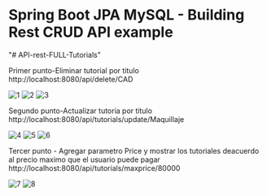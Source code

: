 # Spring Boot JPA MySQL - Building Rest CRUD API example
"# API-rest-FULL-Tutorials" 

Primer punto-Eliminar tutorial por titulo
http://localhost:8080/api/delete/CAD

![1](https://user-images.githubusercontent.com/14096089/154764785-cdb11d36-601f-4865-a68e-189c582da5d0.png)
![2](https://user-images.githubusercontent.com/14096089/154764913-565ac9b3-cdaa-4435-946d-35b48ee477ef.png)
![3](https://user-images.githubusercontent.com/14096089/154764920-ba8b226b-66bc-4284-9664-926339d95ca3.png)

Segundo punto-Actualizar tutoria por titulo
http://localhost:8080/api/tutorials/update/Maquillaje

![4](https://user-images.githubusercontent.com/14096089/154764992-b096a7d3-9fff-4870-b4d5-4f45d69b1296.png)
![5](https://user-images.githubusercontent.com/14096089/154764996-ec7a12fb-678a-4e3b-abad-dafd06db0898.png)
![6](https://user-images.githubusercontent.com/14096089/154765001-ab7a7089-13d2-402a-bc3c-6175f01e168b.png)

Tercer punto - Agregar parametro Price y mostrar los tutoriales deacuerdo al precio maximo que el usuario puede pagar
http://localhost:8080/api/tutorials/maxprice/80000

![7](https://user-images.githubusercontent.com/14096089/154765077-79eb7bdf-a678-4a6a-86c5-b9617f6ed762.png)
![8](https://user-images.githubusercontent.com/14096089/154765083-01d8788c-cdb8-42ec-b219-6880f6ec8c41.png)
